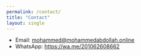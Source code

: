 ```yaml
---
permalink: /contact/
title: "Contact"
layout: single
---
```

- Email: mohammed@mohammedabdollah.online
- WhatsApp: https://wa.me/201062608662
